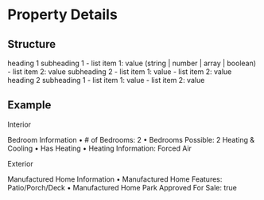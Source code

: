 # Property Details

## Structure

heading 1
  subheading 1
    - list item 1: value (string | number | array | boolean)
    - list item 2: value
  subheading 2
    - list item 1: value
    - list item 2: value
heading 2
  subheading 1
    - list item 1: value
    - list item 2: value

## Example

Interior

Bedroom Information
  • # of Bedrooms: 2
  • Bedrooms Possible: 2
Heating & Cooling
  • Has Heating
  • Heating Information: Forced Air

Exterior

Manufactured Home Information
  • Manufactured Home Features: Patio/Porch/Deck
  • Manufactured Home Park Approved For Sale: true
